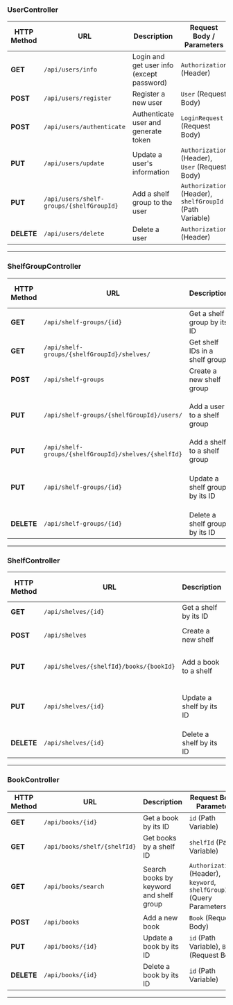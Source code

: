 ### UserController

| HTTP Method | URL                                      | Description                               | Request Body / Parameters                                |
| ----------- | ---------------------------------------- | ----------------------------------------- | -------------------------------------------------------- |
| **GET**     | `/api/users/info`                        | Login and get user info (except password) | `Authorization` (Header)                                 |
| **POST**    | `/api/users/register`                    | Register a new user                       | `User` (Request Body)                                    |
| **POST**    | `/api/users/authenticate`                | Authenticate user and generate token      | `LoginRequest` (Request Body)                            |
| **PUT**     | `/api/users/update`                      | Update a user's information               | `Authorization` (Header), `User` (Request Body)          |
| **PUT**     | `/api/users/shelf-groups/{shelfGroupId}` | Add a shelf group to the user             | `Authorization` (Header), `shelfGroupId` (Path Variable) |
| **DELETE**  | `/api/users/delete`                      | Delete a user                             | `Authorization` (Header)                                 |

---

### ShelfGroupController

| HTTP Method | URL                                                  | Description                    | Request Body / Parameters                                |
| ----------- | ---------------------------------------------------- | ------------------------------ | -------------------------------------------------------- |
| **GET**     | `/api/shelf-groups/{id}`                             | Get a shelf group by its ID    | `id` (Path Variable)                                     |
| **GET**     | `/api/shelf-groups/{shelfGroupId}/shelves/`          | Get shelf IDs in a shelf group | `shelfGroupId` (Path Variable)                           |
| **POST**    | `/api/shelf-groups`                                  | Create a new shelf group       | `ShelfGroup` (Request Body)                              |
| **PUT**     | `/api/shelf-groups/{shelfGroupId}/users/`            | Add a user to a shelf group    | `Authorization` (Header), `shelfGroupId` (Path Variable) |
| **PUT**     | `/api/shelf-groups/{shelfGroupId}/shelves/{shelfId}` | Add a shelf to a shelf group   | `shelfGroupId`, `shelfId` (Path Variables)               |
| **PUT**     | `/api/shelf-groups/{id}`                             | Update a shelf group by its ID | `id` (Path Variable), `ShelfGroup` (Request Body)        |
| **DELETE**  | `/api/shelf-groups/{id}`                             | Delete a shelf group by its ID | `id` (Path Variable)                                     |

---

### ShelfController

| HTTP Method | URL                                     | Description              | Request Body / Parameters                    |
| ----------- | --------------------------------------- | ------------------------ | -------------------------------------------- |
| **GET**     | `/api/shelves/{id}`                     | Get a shelf by its ID    | `id` (Path Variable)                         |
| **POST**    | `/api/shelves`                          | Create a new shelf       | `Shelf` (Request Body)                       |
| **PUT**     | `/api/shelves/{shelfId}/books/{bookId}` | Add a book to a shelf    | `shelfId`, `bookId` (Path Variables)         |
| **PUT**     | `/api/shelves/{id}`                     | Update a shelf by its ID | `id` (Path Variable), `Shelf` (Request Body) |
| **DELETE**  | `/api/shelves/{id}`                     | Delete a shelf by its ID | `id` (Path Variable)                         |

---

### BookController

| HTTP Method | URL                          | Description                             | Request Body / Parameters                                                 |
| ----------- | ---------------------------- | --------------------------------------- | ------------------------------------------------------------------------- |
| **GET**     | `/api/books/{id}`            | Get a book by its ID                    | `id` (Path Variable)                                                      |
| **GET**     | `/api/books/shelf/{shelfId}` | Get books by a shelf ID                 | `shelfId` (Path Variable)                                                 |
| **GET**     | `/api/books/search`          | Search books by keyword and shelf group | `Authorization` (Header), `keyword`, `shelfGroupIndex` (Query Parameters) |
| **POST**    | `/api/books`                 | Add a new book                          | `Book` (Request Body)                                                     |
| **PUT**     | `/api/books/{id}`            | Update a book by its ID                 | `id` (Path Variable), `Book` (Request Body)                               |
| **DELETE**  | `/api/books/{id}`            | Delete a book by its ID                 | `id` (Path Variable)                                                      |

---
